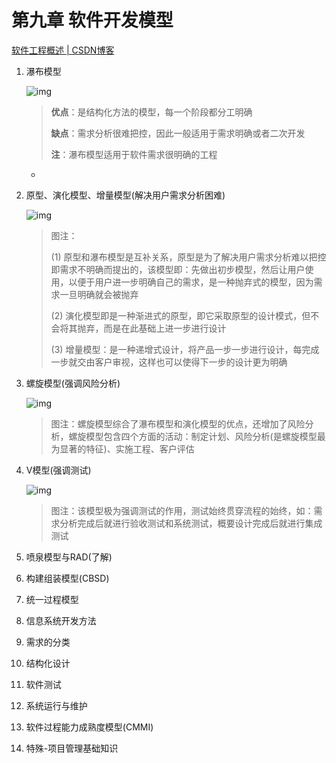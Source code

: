 # 第九章 软件开发模型

[软件工程概述 | CSDN博客](https://blog.csdn.net/imreal_/article/details/114196437)

1. 瀑布模型

   ![img](https://img-blog.csdnimg.cn/20210227223200559.PNG?x-oss-process=image/watermark,type_ZmFuZ3poZW5naGVpdGk,shadow_10,text_aHR0cHM6Ly9ibG9nLmNzZG4ubmV0L2ltcmVhbF8=,size_16,color_FFFFFF,t_70)

   > **优点**：是结构化方法的模型，每一个阶段都分工明确
   >
   > **缺点**：需求分析很难把控，因此一般适用于需求明确或者二次开发
   >
   > **注**：瀑布模型适用于软件需求很明确的工程

   - 

2. 原型、演化模型、增量模型(解决用户需求分析困难)

   ![img](https://img-blog.csdnimg.cn/20210227223244651.PNG?x-oss-process=image/watermark,type_ZmFuZ3poZW5naGVpdGk,shadow_10,text_aHR0cHM6Ly9ibG9nLmNzZG4ubmV0L2ltcmVhbF8=,size_16,color_FFFFFF,t_70)

   > 图注：
   >
   > (1) 原型和瀑布模型是互补关系，原型是为了解决用户需求分析难以把控即需求不明确而提出的，该模型即：先做出初步模型，然后让用户使用，以便于用户进一步明确自己的需求，是一种抛弃式的模型，因为需求一旦明确就会被抛弃
   >
   > (2) 演化模型即是一种渐进式的原型，即它采取原型的设计模式，但不会将其抛弃，而是在此基础上进一步进行设计
   >
   > (3) 增量模型：是一种递增式设计，将产品一步一步进行设计，每完成一步就交由客户审视，这样也可以使得下一步的设计更为明确 

3. 螺旋模型(强调风险分析)

   ![img](https://img-blog.csdnimg.cn/20210227223306378.PNG?x-oss-process=image/watermark,type_ZmFuZ3poZW5naGVpdGk,shadow_10,text_aHR0cHM6Ly9ibG9nLmNzZG4ubmV0L2ltcmVhbF8=,size_16,color_FFFFFF,t_70)

   >  图注：螺旋模型综合了瀑布模型和演化模型的优点，还增加了风险分析，螺旋模型包含四个方面的活动：制定计划、风险分析(是螺旋模型最为显著的特征)、实施工程、客户评估

4. V模型(强调测试)

   ![img](https://img-blog.csdnimg.cn/20210227223324386.PNG?x-oss-process=image/watermark,type_ZmFuZ3poZW5naGVpdGk,shadow_10,text_aHR0cHM6Ly9ibG9nLmNzZG4ubmV0L2ltcmVhbF8=,size_16,color_FFFFFF,t_70)

   >  图注：该模型极为强调测试的作用，测试始终贯穿流程的始终，如：需求分析完成后就进行验收测试和系统测试，概要设计完成后就进行集成测试

5. 喷泉模型与RAD(了解)

   

6. 构建组装模型(CBSD)

   

7. 统一过程模型

   

8. 信息系统开发方法

   

9. 需求的分类

   

10. 结构化设计

    

11. 软件测试

    

12. 系统运行与维护

    

13. 软件过程能力成熟度模型(CMMI)

    

14. 特殊-项目管理基础知识

    
